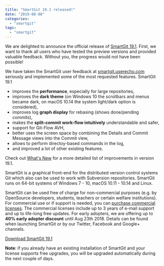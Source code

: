 ```yaml
---
title: "SmartGit 19.1 released!"
date: "2019-08-08"
categories: 
  - "smartgit"
tags: 
  - "smartgit"
---
```


We are delighted to announce the official release of [SmartGit 19.1](http://www.syntevo.com/smartgit/). First, we want to thank all users who have tested the preview versions and provided valuable feedback. Without you, the progress would not have been possible!

We have taken the SmartGit user feedback at [smartgit.userecho.com](https://smartgit.userecho.com) seriously and implemented some of the most requested features. SmartGit 19.1

- improves the **performance**, especially for large repositories,
- improves the **dark theme** (on Windows 10 the scrollbars and menus became dark, on macOS 10.14 the system light/dark option is considered),
- improves log **graph display** for rebasing (shows done/pending commits),
- makes the **split-commit work-flow intuitively** understandable and safer,
- support for Git-Flow AVH,
- better uses the screen space by combining the Details and Commit Message views into the Commit view,
- allows to perform directoy-based commands in the log,
- and improved a lot of other existing features.

Check out [What's New](http://www.syntevo.com/smartgit/whats-new) for a more detailed list of improvements in version 19.1.

SmartGit is a graphical front-end for the distributed version control systems Git which also can be used to work with Subversion repositories. SmartGit runs on 64-bit systems of Windows 7 - 10, macOS 10.11 - 10.14 and Linux.

SmartGit can be used free of charge for non-commercial purposes (e.g. by OpenSource developers, students, teachers or certain welfare institutions). For commercial use or if support is needed, you can [purchase commercial licenses](https://www.syntevo.com/smartgit/purchase). The commercial licenses include up to 3 years of e-mail support and up to life-long free updates. For early adopters, we are offering up to **40% early adopter discount** until Aug 23th 2018. Details can be found when launching SmartGit or by our Twitter, Facebook and Google+ channels.

[Download SmartGit 19.1](http://www.syntevo.com/smartgit/download)

**Note**: if you already have an existing installation of SmartGit and your license supports free upgrades, you will be upgraded automatically during the next couple of days.
